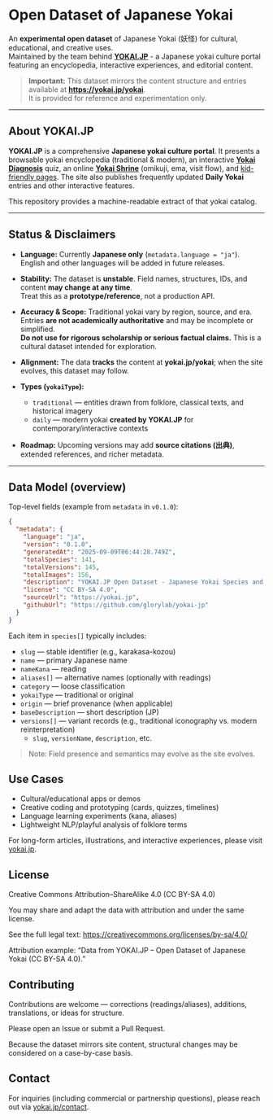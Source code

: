 # Open Dataset of Japanese Yokai

An **experimental open dataset** of Japanese Yokai (妖怪) for cultural, educational, and creative uses.  
Maintained by the team behind **[YOKAI.JP](https://yokai.jp)** - a Japanese yokai culture portal featuring an encyclopedia, interactive experiences, and editorial content.

> **Important:** This dataset mirrors the content structure and entries available at **https://yokai.jp/yokai**.  
> It is provided for reference and experimentation only.

---

## About YOKAI.JP

**YOKAI.JP** is a comprehensive **Japanese yokai culture portal**. It presents a browsable yokai encyclopedia (traditional & modern), an interactive **[Yokai Diagnosis](https://yokai.jp/diagnosis)** quiz, an online **[Yokai Shrine](https://yokai.jp/shrine)** (omikuji, ema, visit flow), and [kid-friendly pages](https://yokai.jp/yokai/kids). The site also publishes frequently updated **Daily Yokai** entries and other interactive features.

This repository provides a machine-readable extract of that yokai catalog.

---

## Status & Disclaimers

- **Language:** Currently **Japanese only** (`metadata.language = "ja"`).  
  English and other languages will be added in future releases.

- **Stability:** The dataset is **unstable**. Field names, structures, IDs, and content **may change at any time**.  
  Treat this as a **prototype/reference**, not a production API.

- **Accuracy & Scope:** Traditional yokai vary by region, source, and era.  
  Entries **are not academically authoritative** and may be incomplete or simplified.  
  **Do not use for rigorous scholarship or serious factual claims.** This is a cultural dataset intended for exploration.

- **Alignment:** The data **tracks** the content at **yokai.jp/yokai**; when the site evolves, this dataset may follow.

- **Types (`yokaiType`):**
  - `traditional` — entities drawn from folklore, classical texts, and historical imagery  
  - `daily` — modern yokai **created by YOKAI.JP** for contemporary/interactive contexts

- **Roadmap:** Upcoming versions may add **source citations (出典)**, extended references, and richer metadata.

---

## Data Model (overview)

Top-level fields (example from `metadata` in `v0.1.0`):

```json
{
  "metadata": {
    "language": "ja",
    "version": "0.1.0",
    "generatedAt": "2025-09-09T06:44:28.749Z",
    "totalSpecies": 141,
    "totalVersions": 145,
    "totalImages": 156,
    "description": "YOKAI.JP Open Dataset - Japanese Yokai Species and Versions",
    "license": "CC BY-SA 4.0",
    "sourceUrl": "https://yokai.jp",
    "githubUrl": "https://github.com/glorylab/yokai-jp"
  }
}
```

Each item in `species[]` typically includes:

- `slug` — stable identifier (e.g., karakasa-kozou)
- `name` — primary Japanese name
- `nameKana` — reading
- `aliases[]` — alternative names (optionally with readings)
- `category` — loose classification
- `yokaiType` — traditional or original
- `origin` — brief provenance (when applicable)
- `baseDescription` — short description (JP)
- `versions[]` — variant records (e.g., traditional iconography vs. modern reinterpretation)
  - `slug`, `versionName`, `description`, etc.

> Note: Field presence and semantics may evolve as the site evolves.

## Use Cases

- Cultural/educational apps or demos
- Creative coding and prototyping (cards, quizzes, timelines)
- Language learning experiments (kana, aliases)
- Lightweight NLP/playful analysis of folklore terms

For long-form articles, illustrations, and interactive experiences, please visit [yokai.jp](https://yokai.jp).

## License

Creative Commons Attribution–ShareAlike 4.0 (CC BY-SA 4.0)

You may share and adapt the data with attribution and under the same license.

See the full legal text: https://creativecommons.org/licenses/by-sa/4.0/

Attribution example:
“Data from YOKAI.JP – Open Dataset of Japanese Yokai (CC BY-SA 4.0).”

## Contributing

Contributions are welcome — corrections (readings/aliases), additions, translations, or ideas for structure.

Please open an Issue or submit a Pull Request.

Because the dataset mirrors site content, structural changes may be considered on a case-by-case basis.

## Contact

For inquiries (including commercial or partnership questions), please reach out via [yokai.jp/contact](https://yokai.jp/contact).
